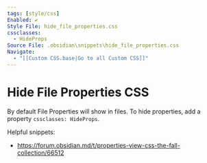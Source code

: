 ```yaml
---
tags: [style/css]
Enabled: ✔️
Style File: hide_file_properties.css
cssclasses:
  - HideProps
Source File: .obsidian\snippets\hide_file_properties.css
Navigate:
  - "[[Custom CSS.base|Go to all Custom CSS]]"
---
```

# Hide File Properties CSS

By default File Properties will show in files. To hide properties, add a property `cssclasses: HideProps`.

Helpful snippets:

- https://forum.obsidian.md/t/properties-view-css-the-fall-collection/66512
